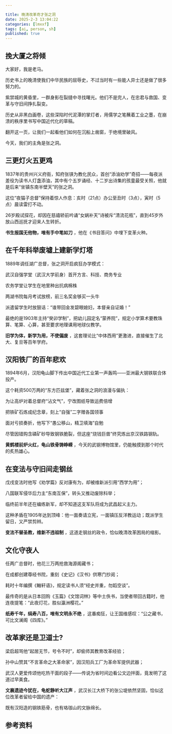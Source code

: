 ```yaml
---

title: 晚清改革奇才张之洞
date: 2025-2-3 13:04:22 
categories: [lmxxf]
tags: [ai, person, sh]
published: true
---
```


## 挽大厦之将倾

大家好，我是老马。

历史书上的晚清使我们中华民族的屈辱史，不过当时有一些能人异士还是做了很多努力的。

紫禁城的黄昏里，一群身影在裂缝中寻找曙光。他们不是完人，在忠君与救国、变革与守旧间挣扎裂变。

历史从非黑白画卷，这些深陷时代泥潭的掌灯者，用儒学之笔蘸着工业之墨，在崩溃的秩序里书写中国近代化的草稿。

翻开这一页，让我们一起看他们如何在沉船上凿窗，于绝境里破风。

今天，我们的主角是张之洞。

## 三更灯火五更鸡

1837年的贵州兴义府衙，知府张锳为教化民众，首创“添油劝学”奇招——每夜派差役为读书人灯盏添油，其中有个五岁诵经、十二岁出诗集的孩童最受关照，他就是后来“坐镇东南半壁天”的张之洞。  

这位“夜猫子总督”保持着惊人作息：亥时（21点）办公至丑时（3点），寅时（5点）晨读雷打不动。

26岁殿试探花，却因在慈禧轿前吟诵“女娲补天”诗被斥“清流花瓶”，直到45岁外放山西巡抚才迎来人生转折。

**书生报国无他物，唯有手中笔如刀** ，他在《书目答问》中埋下变革火种。  

## 在千年科举废墟上建新学灯塔

1889年调任湖广总督，张之洞开启疯狂办学模式：  

武汉自强学堂（武汉大学前身）首开方言、科技、商务专业  

农务学堂让学生在地里种出抗病棉株  

两湖书院每月考试放榜，前三名奖金够买一头牛  

派遣留学生时放狠话：“谁带回金发碧眼媳妇，本督亲自证婚！”  

最绝的是1903年主持“癸卯学制”，把幼儿园定名“蒙养院”，规定小学算术要教珠算、笔算、心算，甚至要求地理课用地球仪教学。

**旧学为体，新学为用，不使偏废** ，这套理论比“中体西用”更激进，直接催生了北大、复旦等百年学府。  

## 汉阳铁厂的百年悲欢

1894年6月，汉阳龟山脚下传出中国近代工业第一声轰鸣——亚洲最大钢铁联合体投产。

这个耗资500万两的“东方匹兹堡”，藏着张之洞的浪漫与偏执： 

为让高炉对着总督府“沾文气”，宁改图纸导致运费倍增  

把铁矿石炼成纪念章，刻上“自强”二字赠各国领事  

面对亏损奏折，他写下“愚公移山，精卫填海”自勉  

尽管因错购含磷矿砂导致钢铁脆裂，但这座“烧钱巨兽”终究炼出京汉铁路钢轨。

**黄鹤楼前炉火红，龟山铁骨铸峥嵘** ，今天的武钢博物馆里，仍能触摸到那个时代的炙热雄心。  

## 在变法与守旧间走钢丝

戊戌变法时他写《劝学篇》反对康有为，却被维新派引用“西学为用”；  

八国联军侵华后力主“东南互保”，转头又推动废除科举；  

临终前半年还在编练新军，却不知道这支军队将成为武昌起义主力。  

这种矛盾在1905年达到顶峰：他一面奏请立宪，一面镇压反洋教运动；既派学生留日，又严禁剪辫。

**变法不替圣教，维新不违祖制** ，这道走钢丝的政令，恰似晚清改革困局的缩影。  


## 文化守夜人

任两广总督时，他花三万两抢救海源阁藏书；  

在成都创建尊经书院，重刻《史记》《汉书》供寒门抄阅；  

耗时十年编撰《輶轩语》，规定读书人须“经史并重，勿蹈空谈”。  

最传奇的是从日本回购《玉篇》《文馆词林》等中土佚书，当使者带回古籍时，他连夜提笔：“此夜灯花，胜似瀛洲樱花。”  

**纸寿千年，绢寿八百，唯有文明永不绝** ，这番痴狂，让王国维感叹：“公之藏书，可比文澜阁《四库》。”  

## 改革家还是卫道士?

梁启超骂他“起居无节，号令不时”，却偷师其教育改革经验；  

孙中山赞其“不言革命之大革命家”，因汉阳兵工厂为革命军提供武器；

武汉人更爱传颂他吃热干面的段子——传说为省时间边看公文边拌面，竟发明了这道过早美食。  

**文襄遗迹今犹在，龟蛇静听大江声** ，武汉长江大桥下的张公堤依然坚固，恰似这位改革者留给中国的遗产：

既有汉阳造的钢铁筋骨，也有珞珈山的文脉绵长。  



## 参考资料


